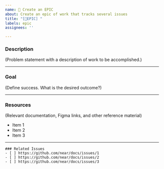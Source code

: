 ```yaml
---
name: 🔹 Create an EPIC 
about: Create an epic of work that tracks several issues
title: "[🔹EPIC] "
labels: epic
assignees: ''

---
```

<!-- ⚠️ Epic template, do not delete! ⚠️ -->
<!-- Please search existing issues to avoid creating duplicates. -->

### Description

(Problem statement with a description of work to be accomplished.)

---

### Goal

(Define success. What is the desired outcome?)

---

### Resources

(Relevant documentation, Figma links, and other reference material)

- Item 1
- Item 2
- Item 3

---

```[tasklist]
### Related Issues
- [ ] https://github.com/near/docs/issues/1
- [ ] https://github.com/near/docs/issues/2
- [ ] https://github.com/near/docs/issues/3
```
